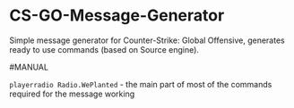 # CS-GO-Message-Generator
Simple message generator for Counter-Strike: Global Offensive,  generates ready to use commands (based on Source engine).

#MANUAL

```playerradio Radio.WePlanted``` - the main part of most of the commands required for the message working
